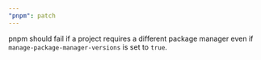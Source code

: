 ```yaml
---
"pnpm": patch
---
```


pnpm should fail if a project requires a different package manager even if `manage-package-manager-versions` is set to `true`.
